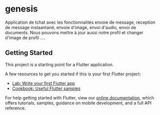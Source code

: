 # genesis

Application de tchat avec les fonctionnalités envoie de message, reception de message instaantané, envoie d'image, envoi d'audio, envoi de documents.
Nous pouvons mettre à jour aussi notre profil et changer d'image de profil ....

## Getting Started

This project is a starting point for a Flutter application.

A few resources to get you started if this is your first Flutter project:

- [Lab: Write your first Flutter app](https://flutter.dev/docs/get-started/codelab)
- [Cookbook: Useful Flutter samples](https://flutter.dev/docs/cookbook)

For help getting started with Flutter, view our
[online documentation](https://flutter.dev/docs), which offers tutorials,
samples, guidance on mobile development, and a full API reference.
